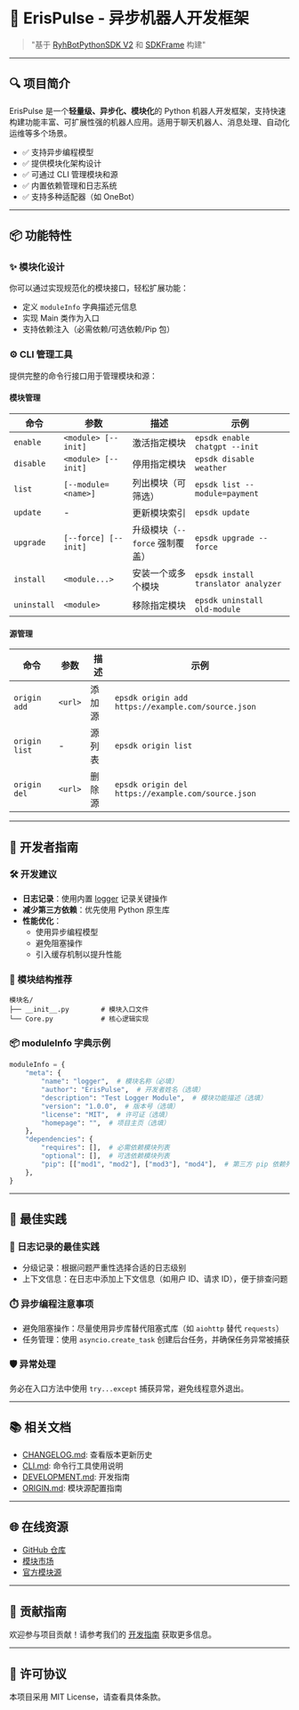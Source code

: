 # 🚀 ErisPulse - 异步机器人开发框架

> "基于 [RyhBotPythonSDK V2](https://github.com/runoneall/RyhBotPythonSDK2) 和 [SDKFrame](https://github.com/runoneall/sdkFrame) 构建"

---

## 🔍 项目简介

ErisPulse 是一个**轻量级、异步化、模块化**的 Python 机器人开发框架，支持快速构建功能丰富、可扩展性强的机器人应用。适用于聊天机器人、消息处理、自动化运维等多个场景。

- ✅ 支持异步编程模型
- ✅ 提供模块化架构设计
- ✅ 可通过 CLI 管理模块和源
- ✅ 内置依赖管理和日志系统
- ✅ 支持多种适配器（如 OneBot）

---

## 📦 功能特性

### ✨ 模块化设计
你可以通过实现规范化的模块接口，轻松扩展功能：
- 定义 `moduleInfo` 字典描述元信息
- 实现 Main 类作为入口
- 支持依赖注入（必需依赖/可选依赖/Pip 包）

### ⚙️ CLI 管理工具
提供完整的命令行接口用于管理模块和源：

#### 模块管理
| 命令       | 参数                      | 描述                                  | 示例                          |
|------------|---------------------------|---------------------------------------|-------------------------------|
| `enable`   | `<module> [--init]`       | 激活指定模块                          | `epsdk enable chatgpt --init` |
| `disable`  | `<module> [--init]`       | 停用指定模块                          | `epsdk disable weather`       |
| `list`     | `[--module=<name>]`       | 列出模块（可筛选）                   | `epsdk list --module=payment` |
| `update`   | -                         | 更新模块索引                           | `epsdk update`                |
| `upgrade`  | `[--force] [--init]`      | 升级模块（`--force` 强制覆盖）        | `epsdk upgrade --force`       |
| `install`  | `<module...>`             | 安装一个或多个模块                    | `epsdk install translator analyzer` |
| `uninstall`| `<module>`                | 移除指定模块                          | `epsdk uninstall old-module`  |

#### 源管理
| 命令 | 参数 | 描述 | 示例 |
|------|------|------|------|
| `origin add` | `<url>` | 添加源 | `epsdk origin add https://example.com/source.json` |
| `origin list` | - | 源列表 | `epsdk origin list` |
| `origin del` | `<url>` | 删除源 | `epsdk origin del https://example.com/source.json` |

---

## 🧱 开发者指南

### 🛠️ 开发建议
- **日志记录**：使用内置 [logger](file://d:\devs\ErisPulse\ErisPulse\modules\AIChat\Core.py#L0-L0) 记录关键操作
- **减少第三方依赖**：优先使用 Python 原生库
- **性能优化**：
  - 使用异步编程模型
  - 避免阻塞操作
  - 引入缓存机制以提升性能

### 📁 模块结构推荐
```plaintext
模块名/
├── __init__.py        # 模块入口文件
└── Core.py            # 核心逻辑实现
```

### 📦 moduleInfo 字典示例
```python
moduleInfo = {
    "meta": {
        "name": "logger",  # 模块名称（必填）
        "author": "ErisPulse",  # 开发者姓名（选填）
        "description": "Test Logger Module",  # 模块功能描述（选填）
        "version": "1.0.0",  # 版本号（选填）
        "license": "MIT",  # 许可证（选填）
        "homepage": "",  # 项目主页（选填）
    },
    "dependencies": {
        "requires": [],  # 必需依赖模块列表
        "optional": [],  # 可选依赖模块列表
        "pip": [["mod1", "mod2"], ["mod3"], "mod4"],  # 第三方 pip 依赖列表
    },
}
```

---

## 🧪 最佳实践

### 📝 日志记录的最佳实践
- 分级记录：根据问题严重性选择合适的日志级别
- 上下文信息：在日志中添加上下文信息（如用户 ID、请求 ID），便于排查问题

### ⏱️ 异步编程注意事项
- 避免阻塞操作：尽量使用异步库替代阻塞式库（如 `aiohttp` 替代 `requests`）
- 任务管理：使用 `asyncio.create_task` 创建后台任务，并确保任务异常被捕获

### 🛡️ 异常处理
务必在入口方法中使用 `try...except` 捕获异常，避免线程意外退出。

---

## 📚 相关文档

- [CHANGELOG.md](https://github.com/ErisPulse/ErisPulse/edit/main/docs/CHANGELOG.md): 查看版本更新历史
- [CLI.md](https://github.com/ErisPulse/ErisPulse/edit/main/docs/CLI.md): 命令行工具使用说明
- [DEVELOPMENT.md](https://github.com/ErisPulse/ErisPulse/edit/main/docs/DEVELOPMENT.md): 开发指南
- [ORIGIN.md](https://github.com/ErisPulse/ErisPulse/edit/main/docs/ORIGIN.md): 模块源配置指南

---

## 🌐 在线资源

- [GitHub 仓库](https://github.com/ErisPulse/ErisPulse)
- [模块市场](RdZN5A/modules.html)
- [官方模块源](https://github.com/ErisPulse/ErisPulse-ModuleRepo)

---

## 🤝 贡献指南

欢迎参与项目贡献！请参考我们的 [开发指南](https://github.com/ErisPulse/ErisPulse/edit/main/docs/DEVELOPMENT.md) 获取更多信息。

---

## 📄 许可协议

本项目采用 MIT License，请查看具体条款。
